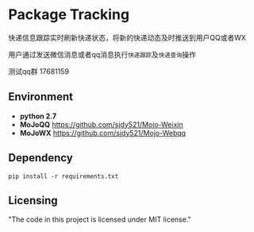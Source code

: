 
# Package Tracking

快递信息跟踪实时刷新快递状态，将新的快递动态及时推送到用户QQ或者WX

用户通过发送微信消息或者qq消息执行`快递跟踪`及`快递查询`操作

测试qq群 17681159

## Environment ##

- **python 2.7**
- **MoJoQQ** https://github.com/sjdy521/Mojo-Weixin
- **MoJoWX** https://github.com/sjdy521/Mojo-Webqq


## Dependency

```shell
pip install -r requirements.txt
```
## Licensing

"The code in this project is licensed under MIT license."